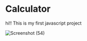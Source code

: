 # Calculator

hi!! This is my first javascript project 


![Screenshot (54)](https://user-images.githubusercontent.com/102759308/236666272-aa196254-1159-4f6e-be4d-d9f107104a84.png)
